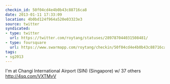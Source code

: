 ```yaml
---
checkin_id: 50f04cd4e4b0b43c88716ca8
date: 2013-01-11 17:33:09
location: 4b0bd124f964a520e03323e3
source: twitter
syndicated:
- type: twitter
  url: https://twitter.com/roytang/statuses/289787044031508481/
- type: foursquare
  url: https://www.swarmapp.com/roytang/checkin/50f04cd4e4b0b43c88716ca8
tags:
- sg2013
---
```


I'm at Changi International Airport (SIN) (Singapore) w/ 37 others http://4sq.com/VXTMvV